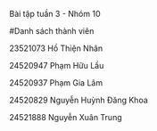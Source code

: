 Bài tập tuần 3 - Nhóm 10

#Danh sách thành viên

23521073	Hồ Thiện Nhân

24520947	Phạm Hữu Lầu

24520937	Phạm Gia Lâm

24520829	Nguyễn Huỳnh Đăng Khoa

24521888	Nguyễn Xuân Trung
